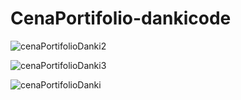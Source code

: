 # CenaPortifolio-dankicode

![cenaPortifolioDanki2](https://user-images.githubusercontent.com/53740747/66528679-3d5ec500-ead7-11e9-8ba5-cebb9429d3a8.PNG)

![cenaPortifolioDanki3](https://user-images.githubusercontent.com/53740747/66528782-86af1480-ead7-11e9-9ea6-61dc167dde81.PNG)

![cenaPortifolioDanki](https://user-images.githubusercontent.com/53740747/66528634-07214580-ead7-11e9-96f0-d2a9a8d73ef1.PNG)
